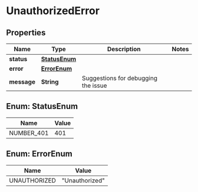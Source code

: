 

# UnauthorizedError


## Properties

| Name | Type | Description | Notes |
|------------ | ------------- | ------------- | -------------|
|**status** | [**StatusEnum**](#StatusEnum) |  |  |
|**error** | [**ErrorEnum**](#ErrorEnum) |  |  |
|**message** | **String** | Suggestions for debugging the issue |  |



## Enum: StatusEnum

| Name | Value |
|---- | -----|
| NUMBER_401 | 401 |



## Enum: ErrorEnum

| Name | Value |
|---- | -----|
| UNAUTHORIZED | &quot;Unauthorized&quot; |



